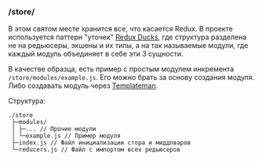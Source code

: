 ### /store/
В этом святом месте хранится все, что касается Redux.
В проекте используется паттерн "уточек" [Redux Ducks](https://github.com/erikras/ducks-modular-redux), где структура 
разделена не на редьюсеры, экшены и их типы, а на так называемые модули, где каждый модуль объединяет в себе эти 3 сущности.

В качестве образца, есть пример с простым модулем инкремента `/store/modules/example.js`. Его можно брать за основу создания модуля.
Либо создавать модуль через [Templateman](https://www.npmjs.com/package/templateman).

Структура:
```
./store
 ├─modules/
 │ ├─... // Прочие модули
 │ └─example.js // Пример модуля
 ├─index.js // Файл инициализации стора и миддлваров
 └─reducers.js // Файл с импортом всех редьюсеров
```